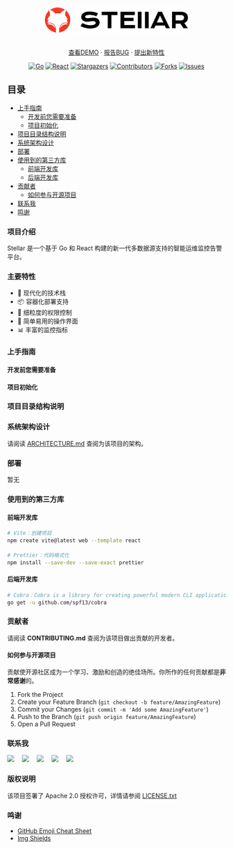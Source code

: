 <!-- links -->
[your-project-path]: goer3/stellar
[go-shield]: https://img.shields.io/badge/Go-1.23-c14438?style=social&logo=Go
[go-url]: https://go.dev/dl/
[react-shield]: https://img.shields.io/badge/React-18+-blue.svg?style=social&logo=React&logoColor=087ea4
[react-url]: https://react.dev/
[contributors-shield]: https://img.shields.io/github/contributors/goer3/stellar.svg?style=social&logo=github
[contributors-url]: https://github.com/goer3/stellar/graphs/contributors
[forks-shield]: https://img.shields.io/github/forks/goer3/stellar.svg?style=social&logo=github
[forks-url]: https://github.com/goer3/stellar/network/members
[stars-shield]: https://img.shields.io/github/stars/goer3/stellar.svg?style=social&logo=githubsponsors
[stars-url]: https://github.com/goer3/stellar/stargazers
[issues-shield]: https://img.shields.io/github/issues/goer3/stellar.svg?style=social&logo=github
[issues-url]: https://img.shields.io/github/issues/goer3/stellar.svg

<br/>
<div align="center">
  <img src="images/logo.png" alt="Logo" height="60">
  <br/><br/>
  <p align="center">
    <a href="https://github.com/goer3/stellar">查看DEMO</a>
    ·
    <a href="https://github.com/goer3/stellar/issues">报告BUG</a>
    ·
    <a href="https://github.com/goer3/stellar/issues">提出新特性</a>
  </p>

[![Go][go-shield]][go-url]
[![React][react-shield]][react-url]
[![Stargazers][stars-shield]][stars-url]
[![Contributors][contributors-shield]][contributors-url]
[![Forks][forks-shield]][forks-url]
[![Issues][issues-shield]][issues-url]

</div>

 
## 目录


- [上手指南](#上手指南)
  - [开发前您需要准备](#开发前您需要准备)
  - [项目初始化](#项目初始化)
- [项目目录结构说明](#项目目录结构说明)
- [系统架构设计](#系统架构设计)
- [部署](#部署)
- [使用到的第三方库](#使用到的第三方库)
  - [前端开发库](#前端开发库)
  - [后端开发库](#后端开发库)
- [贡献者](#贡献者)
  - [如何参与开源项目](#如何参与开源项目)
- [联系我](#联系我)
- [鸣谢](#鸣谢)


### 项目介绍

Stellar 是一个基于 Go 和 React 构建的新一代多数据源支持的智能运维监控告警平台。

### 主要特性

- 🚀 现代化的技术栈
- 📦 容器化部署支持
- 🔐 细粒度的权限控制
- 🎯 简单易用的操作界面
- 📊 丰富的监控指标

### 上手指南

#### 开发前您需要准备

#### 项目初始化

### 项目目录结构说明

### 系统架构设计 

请阅读 [ARCHITECTURE.md](https://github.com/goer3/stellar/docs/ARCHITECTURE.md) 查阅为该项目的架构。

### 部署

暂无

### 使用到的第三方库

#### 前端开发库

```bash
# Vite：创建项目
npm create vite@latest web --template react

# Prettier：代码格式化
npm install --save-dev --save-exact prettier
```

#### 后端开发库

```bash
# Cobra：Cobra is a library for creating powerful modern CLI applications.
go get -u github.com/spf13/cobra
```

### 贡献者

请阅读 **CONTRIBUTING.md** 查阅为该项目做出贡献的开发者。

#### 如何参与开源项目

贡献使开源社区成为一个学习、激励和创造的绝佳场所。你所作的任何贡献都是**非常感谢**的。

1. Fork the Project
2. Create your Feature Branch (`git checkout -b feature/AmazingFeature`)
3. Commit your Changes (`git commit -m 'Add some AmazingFeature'`)
4. Push to the Branch (`git push origin feature/AmazingFeature`)
5. Open a Pull Request

### 联系我

  <!-- profile logo 个人资料徽标 -->
  <div>
    <a href="https://ezops.cn"><img src="https://img.shields.io/badge/邮箱地址-ezops.cn@gmail.com-c14438?style=flat-square&logo=Gmail&labelColor=990033&logoColor=white&color=EEEEEE&link=mailto:ezops.cn@gmail.com" /></a>&emsp;
    <a href="https://ezops.cn"><img src="https://img.shields.io/badge/微信公众号-大龄运维工程师-c32136?style=flat-square&logo=wechat&labelColor=009900&logoColor=white&color=EEEEEE" /></a>&emsp;
    <a href="https://ezops.cn"><img src="https://img.shields.io/badge/QQ讨论群-682374468-07c160?style=flat-square&logo=qq&labelColor=990066&logoColor=white&color=EEEEEE" /></a>&emsp;
    <a href="https://ezops.cn"><img src="https://img.shields.io/badge/微信-ezopscn-8c36db?style=flat-square&logo=wechat&labelColor=009900&logoColor=white&color=EEEEEE" /></a>&emsp;
    <a href="https://ezops.cn"><img src="https://img.shields.io/badge/QQ-1214966109-ff69b4?style=flat-square&logo=qq&labelColor=990066&logoColor=white&color=EEEEEE" /></a>&emsp;  
  </div>

### 版权说明

该项目签署了 Apache 2.0 授权许可，详情请参阅 [LICENSE.txt](https://github.com/goer3/stellar/blob/main/LICENSE.txt)

### 鸣谢


- [GitHub Emoji Cheat Sheet](https://www.webpagefx.com/tools/emoji-cheat-sheet)
- [Img Shields](https://shields.io)


